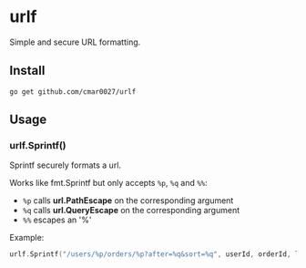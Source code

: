 # urlf

Simple and secure URL formatting.

## Install
`go get github.com/cmar0027/urlf`

## Usage

### urlf.Sprintf()
Sprintf securely formats a url.

Works like fmt.Sprintf but only accepts `%p`, `%q` and `%%`:
 - `%p` calls **url.PathEscape** on the corresponding argument
 - `%q` calls **url.QueryEscape** on the corresponding argument
 - `%%` escapes an '%'

Example:
```go
urlf.Sprintf("/users/%p/orders/%p?after=%q&sort=%q", userId, orderId, lastId, sortField)
```
